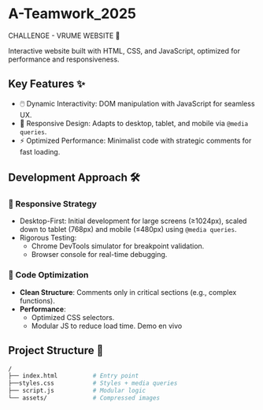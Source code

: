 # A-Teamwork_2025
 CHALLENGE - VRUME WEBSITE 🚀

Interactive website built with HTML, CSS, and JavaScript, optimized for performance and responsiveness.

## Key Features ✨
- 🖱️ Dynamic Interactivity: DOM manipulation with JavaScript for seamless UX.
- 📱 Responsive Design: Adapts to desktop, tablet, and mobile via `@media queries`.
- ⚡ Optimized Performance: Minimalist code with strategic comments for fast loading.

## Development Approach 🛠️
### 📐 Responsive Strategy
- Desktop-First: Initial development for large screens (≥1024px), scaled down to tablet (768px) and mobile (≤480px) using `@media queries`.
- Rigorous Testing:
  - Chrome DevTools simulator for breakpoint validation.
  - Browser console for real-time debugging.

### 🚀 Code Optimization
- **Clean Structure**: Comments only in critical sections (e.g., complex functions).
- **Performance**:
  - Optimized CSS selectors.
  - Modular JS to reduce load time.
    Demo en vivo 


## Project Structure 📂
```bash
/
├── index.html          # Entry point
├──styles.css           # Styles + media queries
├── script.js           # Modular logic
└── assets/             # Compressed images

